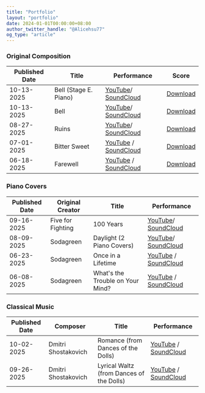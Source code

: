 ```yaml
---
title: "Portfolio"
layout: "portfolio"
date: 2024-01-01T00:00:00+08:00
author_twitter_handle: "@Alicehsu77" 
og_type: "article"
---
```


### Original Composition
| Published Date | Title                  | Performance                 | Score |
|----------------|------------------------|-----------------------------|-------|
| 10-13-2025   | Bell (Stage E. Piano)         | [YouTube](https://youtu.be/3qoF04GK2zI)/ [SoundCloud](https://soundcloud.com/alice_h_hsu/alice-hsu-bell-stage-e-piano-original-piano-composition)         | [Download](/pdf/Bell.pdf)   |
| 10-13-2025   | Bell         | [YouTube](https://youtu.be/Z4o3uY5C2EI)/ [SoundCloud](https://soundcloud.com/alice_h_hsu/alice-hsu-bell-original-piano-composition)         | [Download](/pdf/Bell.pdf)   |
| 08-27-2025   | Ruins         | [YouTube](https://youtu.be/RsftgIKy3LM )/ [SoundCloud](https://on.soundcloud.com/USjfFvWS2FYXasseaL)         | [Download](/pdf/Ruins.pdf)   |
| 07-01-2025   | Bitter Sweet  | [YouTube](https://youtu.be/iFkaTUgE1PE) / [SoundCloud](https://on.soundcloud.com/EUAzsPntLhmjrm2gCZ)    | [Download](/pdf/Bitter%20Sweet.pdf)   |
| 06-18-2025   | Farewell      | [YouTube](https://youtu.be/Rx4R5YYzuEg) / [SoundCloud](https://on.soundcloud.com/KXcNYTUocrhkzbLj8z)        | [Download](/pdf/Farewell.pdf)  |


### Piano Covers
| Published Date | Original Creator                  | Title                 | Performance |
|----------------|------------------------|-----------------------------|-------|
| 09-16-2025   | Five for Fighting         | 100 Years         | [YouTube](https://youtu.be/a4PW3n9SA8A)/ [SoundCloud](https://on.soundcloud.com/Yfra4kwTA3Di3PShph)  |
| 08-09-2025   | Sodagreen        | Daylight (2 Piano Covers)        |  [YouTube](https://youtu.be/sNEwXQAIC3A )/ [SoundCloud](https://on.soundcloud.com/jZC8DiKaGManSVUAcP)   |
| 06-23-2025   | Sodagreen  | Once in a Lifetime    | [YouTube](https://youtu.be/FShd3-4umQI) / [SoundCloud](https://on.soundcloud.com/Gx5LJzRlXnUtvylvmr)   |
| 06-08-2025   | Sodagreen      | What's the Trouble on Your Mind?  | [YouTube](https://youtu.be/JpLZL5CxitI) / [SoundCloud](https://on.soundcloud.com/bI4zUMFiUCqAYPNEDc)   |


### Classical Music
| Published Date | Composer                  | Title                 | Performance |
|----------------|------------------------|-----------------------------|-------|
| 10-02-2025   | Dmitri Shostakovich  | Romance (from Dances of the Dolls)    | [YouTube](https://youtu.be/1hjkNCefsao) / [SoundCloud](https://on.soundcloud.com/V3xWwHzUic6wuWIH0a)   |
| 09-26-2025   | Dmitri Shostakovich      | Lyrical Waltz (from Dances of the Dolls)  | [YouTube](https://youtu.be/PujmjvfiSsE) / [SoundCloud](https://on.soundcloud.com/VXtjg68HfjPNB3lIGJ)   |
